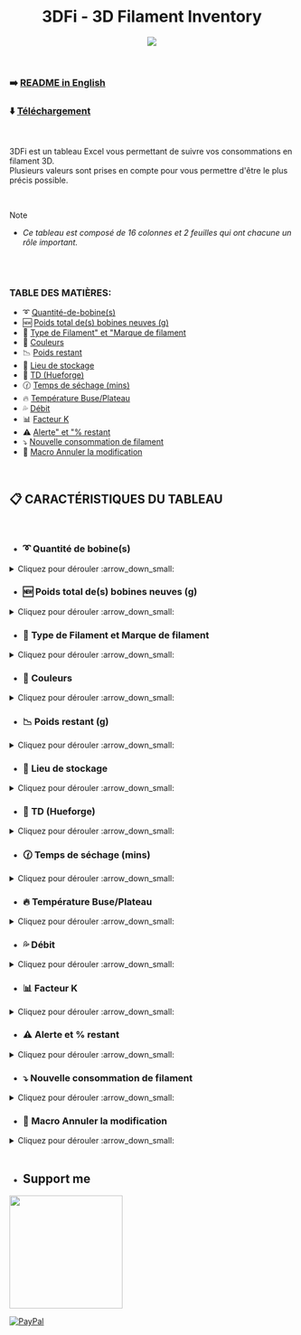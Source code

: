 <h1 align="center">3DFi - 3D Filament Inventory</h1>

<p align="center">  
  <img src="https://github.com/user-attachments/assets/141355e5-7a55-435e-9cd0-d3706a72bd73"/>  
</p>

<br />

### :arrow_right: [README in English](https://github.com/KORSiRO/3DFi_3D-Filament-Inventory/blob/main/README.md)

### ⬇️ [Téléchargement](https://github.com/KORSiRO/3DFi_3D-Filament-Inventory/releases)

<br />

3DFi est un tableau Excel vous permettant de suivre vos consommations en filament 3D.  
Plusieurs valeurs sont prises en compte pour vous permettre d'être le plus précis possible. 

<br />

> [!NOTE]
>* *Ce tableau est composé de 16 colonnes et 2 feuilles qui ont chacune un rôle important.*

<br /><br />

### TABLE DES MATIÈRES:
- :curly_loop: [Quantité-de-bobine(s)](https://github.com/KORSiRO/3DFi_3D-Filament-Inventory/blob/main/README.md#curly_loop-quantit%C3%A9-de-bobines-)
- :new: [Poids total de(s) bobines neuves (g)](https://github.com/KORSiRO/3DFi_3D-Filament-Inventory/edit/main/README.md#new-poids-total-des-bobines-neuves-g-)
- :memo: [Type de Filament" et "Marque de filament](https://github.com/KORSiRO/3DFi_3D-Filament-Inventory/edit/main/README.md#memo-type-de-filament-et-marque-de-filament-)
- :art: [Couleurs](https://github.com/KORSiRO/3DFi_3D-Filament-Inventory/edit/main/README.md#art-couleurs-)
- :chart_with_downwards_trend: [Poids restant](https://github.com/KORSiRO/3DFi_3D-Filament-Inventory/edit/main/README.md#chart_with_downwards_trend-poids-restant-)
- :file_folder: [Lieu de stockage](https://github.com/KORSiRO/3DFi_3D-Filament-Inventory/edit/main/README.md#file_folder-lieu-de-stockage-)
- :flower_playing_cards: [TD (Hueforge)](https://github.com/KORSiRO/3DFi_3D-Filament-Inventory/edit/main/README.md#flower_playing_cards-td-hueforge-)
- :clock130: [Temps de séchage (mins)](https://github.com/KORSiRO/3DFi_3D-Filament-Inventory/edit/main/README.md#flower_playing_cards-td-hueforge-)
- :fire: [Température Buse/Plateau](https://github.com/KORSiRO/3DFi_3D-Filament-Inventory/blob/main/README_FR.md#fire-temp%C3%A9rature-buseplateau)
-  :sweat_drops: [Débit](https://github.com/KORSiRO/3DFi_3D-Filament-Inventory/blob/main/README_FR.md#sweat_drops-d%C3%A9bit)
-  :bar_chart: [Facteur K](https://github.com/KORSiRO/3DFi_3D-Filament-Inventory/blob/main/README_FR.md#bar_chart-facteur-k)
- :warning: [Alerte" et "% restant](https://github.com/KORSiRO/3DFi_3D-Filament-Inventory/edit/main/README.md#warning-alerte-et--restant-)
- :arrow_heading_down: [Nouvelle consommation de filament](https://github.com/KORSiRO/3DFi_3D-Filament-Inventory/blob/main/README.md#arrow_heading_down-nouvelle-consommation-de-filament)
- :black_square_button: [Macro Annuler la modification](https://github.com/KORSiRO/3DFi_3D-Filament-Inventory#black_square_button-macro-annuler-la-modification-)

<br />

## :clipboard: CARACTÉRISTIQUES DU TABLEAU

<br />

- ### :curly_loop: Quantité de bobine(s)
<details>

<summary>Cliquez pour dérouler :arrow_down_small:</summary><br>

   Présente pour renseigner le nombre de bobines identiques pour une même ligne.
</details>



- ### :new: Poids total de(s) bobines neuves (g)
<details>

<summary>Cliquez pour dérouler :arrow_down_small:</summary><br>

Présente pour renseigner le poids total en grammes du ou des bobines identiques pour une même ligne.  
  

   
   > Ex : si vous avez dans votre inventaire 3 bobines de filament noir de marque Bambu Lab de 1kg chacune, renseignez "3000g"
</details>

 

- ### :memo: Type de Filament et Marque de filament
<details>

<summary>Cliquez pour dérouler :arrow_down_small:</summary><br>

<p align="center">  
<img src="https://github.com/user-attachments/assets/399afa3a-1b1d-4af3-8b2e-de2667a24441"/>
</p>  

Ces 2 colonnes contiennent 2 listes : **`"Type de Filament"`** et **`"Marque de Filament"`**  
Les sources de ces listes sont disponibles dans la feuille **`"Matériaux"`**  
Elles contiennent déjà plus de **`150 données préenregistrées`**.

<br />

<p align="center">  
<img src="https://github.com/user-attachments/assets/adbec5de-0775-45d9-8917-beb034a8c579"/>
</p>  

Ces listes peuvent être modifiées afin d'y ajouter un(e) ou plusieurs types/marques de filament.  
Il suffit d'ajouter dans la colonne correspondante ce que vous souhaitez afin de pouvoir ensuite le retrouver dans la liste de la colonne correspondante sur la feuille **`"Inventaire"`**.  
</details>



- ### :art: Couleurs
<details>

<summary>Cliquez pour dérouler :arrow_down_small:</summary><br>

  Vous l'aurez compris, cette colonne-ci assure la prise en charge de la couleur du filament.  
</details>



- ### :chart_with_downwards_trend: Poids restant (g)
<details>

<summary>Cliquez pour dérouler :arrow_down_small:</summary><br>

Cette colonne permet d'obtenir le poids restant d'une bobine avec la prise en compte de 2 valeurs :  
- Le **`"Poids total de(s) bobines neuves (g)"`** 
- La **`"Nouvelle consommation de filament en (g)"`** 



  > Ex : Si vous renseignez sur la première ligne 1 bobine de 1000g (neuve) et que vous souhaitez déduire la quantité de filament utilisée par une impression en cours dans la colonne "Nouvelle consommation de filament en (g)",
  > une soustraction automatique est effectuée dans la colonne "Poids restant" pour vous donner un résultat le plus précis possible de la quantité restante.
</details>



- ### :file_folder: Lieu de stockage
<details>

<summary>Cliquez pour dérouler :arrow_down_small:</summary><br>

Facilite la recherche de vos bobines si elles sont entreposées à différents endroits de votre atelier, bureau ou pièce dédiée.  
</details>



- ### :flower_playing_cards: TD (Hueforge)
<details>

<summary>Cliquez pour dérouler :arrow_down_small:</summary><br>

La TD ou Transmission Distance de HueForge est un nombre indiquant la quantité de lumière que le filament laisse passer.  
Utile si vous imprimez souvent des Hueforge d'avoir cette valeur rapidement sous les yeux en fonction du filament utilisé.
</details>



- ### :clock130: Temps de séchage (mins)
<details>

<summary>Cliquez pour dérouler :arrow_down_small:</summary><br>

Comme pour "TD (Hueforge) c'est une valeur qu'il est intéressant d'avoir sous les yeux rapidement quand vous en avez besoin.
</details>

- ### :fire: Température Buse/Plateau 
<details>

<summary>Cliquez pour dérouler :arrow_down_small:</summary><br>

Ai-je réellement besoin de vous expliquez l'utilité de cette cellule ? :stuck_out_tongue_winking_eye:
</details>  

- ### :sweat_drops: Débit
<details>

<summary>Cliquez pour dérouler :arrow_down_small:</summary><br>

Le **`Débit`** ou **`Flow`** correspond au volume de filament qui traverse l'extrudeur.<br>
</details>  

- ### :bar_chart: Facteur K
<details>

<summary>Cliquez pour dérouler :arrow_down_small:</summary><br>

Pour rappel, le Facteur K est une valeur qui sert à déterminer la vitesse maximale de l’impression tout en limitant les vibrations mécanique.<br>
En d'autres termes, le Facteur K permet d’ajuster l’accélération dans le mouvement des axes pour garantir un bon équilibre entre rapidité et qualité
</details>  

- ### :warning: Alerte et % restant
<details>

<summary>Cliquez pour dérouler :arrow_down_small:</summary><br>

Ces deux colonnes sont un peu différentes des autres.  
Elles vous indique par un texte et une couleur vive que votre filament est bientôt épuisé.  
Aucun besoin de saisir manuellement une valeur, tout est automatisé.  

<p align="center">  
<img src="https://github.com/user-attachments/assets/1b905135-9b02-408d-80f2-acd02d426dd2"/>
</p>

<br />

> Ex : Si vous renseignez un poids total de bobines neuves pour 1 bobine de 1000g et qu'une impression en cours consomme 200g de filament, alors vous renseignez cette valeur (200g) dans la colonne "Nouvelle consommation de filament en (g)".<br>
> De ce fait, le poids restant sera donc de 800g et sera automatiquement renseigné dans la colonne "Poids restant".<br>
> En parallèle, la cellule "% restant" vous donne donc cette information en comparant la colonne "Poids total de(s) bobines neuves (g)" avec la colonne "Poids restant".<br>
> Quand le poids restant en grammes atteint 30% de la valeur en grammes initiale de la bobine neuve, la ligne complète change de couleur et le texte "⚠️Filament bientôt épuisé" apparait dans la colonne "Alerte".<br>
> Vous donnant ainsi l'information de penser à remplacer sous peu votre bobine.
</details>
 


- ### :arrow_heading_down: Nouvelle consommation de filament 
<details>

<summary>Cliquez pour dérouler :arrow_down_small:</summary><br>

Évoqué rapidement dans la partie précédente, la colonne **`"Nouvelle consommation de filament en (g)"`** permet de soustraire automatiquement une consommation de filament d'une impression en cours au poids restant d'une ou plusieurs bobines.<br>
Le dernier poids qui apparaît dans la colonne **`"Poids restant"`** est en mémoire.<br>
Si vous renseignez une **`Nouvelle consommation de filament`** la soustraction continue donc à partir du dernier poids en mémoire.

<br />

> Ex : Si vous renseignez un poids restant de par exemple 800g et qu'une impression prévoit d'utiliser 200g de filament,<br>
> en saisissant la valeur de 200g dans la colonne **`"Nouvelle consommation de filament en (g)"`** le poids restant est automatiquement ajusté (800-200 = 600g restant).<br>*
> Toujours pour vous permettre d'avoir un suivi précis de votre utilisation.
</details>



- ### :black_square_button: Macro Annuler la modification 
<details>

<summary>Cliquez pour dérouler :arrow_down_small:</summary><br>

Grâce à cette macro (bouton) vous pouvez annuler la dernière modification apportée à la colonne **`Poids restant`** par rapport à une valeur entrée dans la colonne **`Nouvelle consommation de filament`**<br>
Cette macro fonctionne à chaque appuie et annule la modification précédente.  

<p align="center">  
<img src="https://github.com/user-attachments/assets/ddbad7d7-3324-48e3-a90c-1d06ba1b6f30"/>
</p>

<br />

> Ex : Si vous renseignez un poids restant de 800g et une nouvelle consommation de filament de 200g alors que vous vouliez renseigner 150g,
> ce bouton (macro) vous permet comme son nom l'indique, d'annuler la dernière modification apportée à la colonne Poids restant par rapport à la valeur renseignée dans Nouvelle consommation de filament.<br>
</details>

<br />

- ## Support me  
<a href="https://ko-fi.com/korsiro"><img src="https://ko-fi.com/img/githubbutton_sm.svg" width="200"></a>

[![PayPal](https://img.shields.io/badge/PayPal-00457C?style=for-the-badge&logo=paypal&logoColor=white)](https://paypal.me/korsiro)
